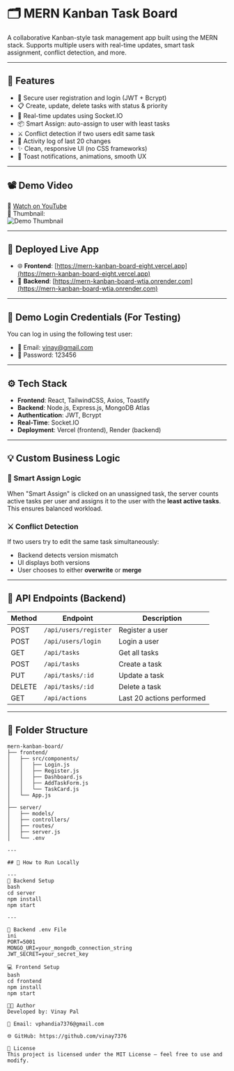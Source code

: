 # 🗂️ MERN Kanban Task Board

A collaborative Kanban-style task management app built using the MERN stack. Supports multiple users with real-time updates, smart task assignment, conflict detection, and more.

---

## 🔐 Features

- 🔐 Secure user registration and login (JWT + Bcrypt)
- 📋 Create, update, delete tasks with status & priority
- 🔄 Real-time updates using Socket.IO
- 📦 Smart Assign: auto-assign to user with least tasks
- ⚔️ Conflict detection if two users edit same task
- 🧾 Activity log of last 20 changes
- ✨ Clean, responsive UI (no CSS frameworks)
- 💬 Toast notifications, animations, smooth UX

---

## 📽️ Demo Video

🎥 [Watch on YouTube](https://youtu.be/KrmddI5ngPs)  
📸 Thumbnail:  
![Demo Thumbnail](https://img.youtube.com/vi/KrmddI5ngPs/0.jpg)

---

## 🚀 Deployed Live App

- 🌐 **Frontend**: [https://mern-kanban-board-eight.vercel.app](https://mern-kanban-board-eight.vercel.app)  
- 🔗 **Backend**: [https://mern-kanban-board-wtia.onrender.com](https://mern-kanban-board-wtia.onrender.com)

---
## 🔐 Demo Login Credentials (For Testing)

You can log in using the following test user:

- 📧 Email: vinay@gmail.com  
- 🔑 Password: 123456

---

## ⚙️ Tech Stack

- **Frontend**: React, TailwindCSS, Axios, Toastify
- **Backend**: Node.js, Express.js, MongoDB Atlas
- **Authentication**: JWT, Bcrypt
- **Real-Time**: Socket.IO
- **Deployment**: Vercel (frontend), Render (backend)

---

## 💡 Custom Business Logic

### 🧠 Smart Assign Logic

When "Smart Assign" is clicked on an unassigned task, the server counts active tasks per user and assigns it to the user with the **least active tasks**. This ensures balanced workload.

### ⚔️ Conflict Detection

If two users try to edit the same task simultaneously:
- Backend detects version mismatch
- UI displays both versions
- User chooses to either **overwrite** or **merge**

---

## 📜 API Endpoints (Backend)

| Method | Endpoint              | Description               |
|--------|------------------------|---------------------------|
| POST   | `/api/users/register` | Register a user           |
| POST   | `/api/users/login`    | Login a user              |
| GET    | `/api/tasks`          | Get all tasks             |
| POST   | `/api/tasks`          | Create a task             |
| PUT    | `/api/tasks/:id`      | Update a task             |
| DELETE | `/api/tasks/:id`      | Delete a task             |
| GET    | `/api/actions`        | Last 20 actions performed |

---

## 📂 Folder Structure

```plaintext
mern-kanban-board/
├── frontend/
│   ├── src/components/
│   │   ├── Login.js
│   │   ├── Register.js
│   │   ├── Dashboard.js
│   │   ├── AddTaskForm.js
│   │   └── TaskCard.js
│   └── App.js
│
├── server/
│   ├── models/
│   ├── controllers/
│   ├── routes/
│   ├── server.js
│   └── .env

---

## 🧠 How to Run Locally

---
🔧 Backend Setup
bash
cd server
npm install
npm start

---

🔑 Backend .env File
ini
PORT=5001
MONGO_URI=your_mongodb_connection_string
JWT_SECRET=your_secret_key

💻 Frontend Setup
bash
cd frontend
npm install
npm start

👨‍💻 Author
Developed by: Vinay Pal

📧 Email: vphandia7376@gmail.com

🌐 GitHub: https://github.com/vinay7376

📄 License
This project is licensed under the MIT License — feel free to use and modify.

